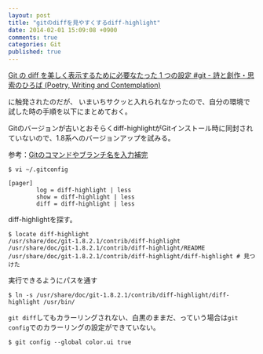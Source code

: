 ```yaml
---
layout: post
title: "gitのdiffを見やすくするdiff-highlight"
date: 2014-02-01 15:09:08 +0900
comments: true
categories: Git
published: true
---
```


[Git の diff を美しく表示するために必要なたった 1 つの設定 #git - 詩と創作・思索のひろば (Poetry, Writing and Contemplation)](http://motemen.hatenablog.com/entry/2013/11/26/Git_%E3%81%AE_diff_%E3%82%92%E7%BE%8E%E3%81%97%E3%81%8F%E8%A1%A8%E7%A4%BA%E3%81%99%E3%82%8B%E3%81%9F%E3%82%81%E3%81%AB%E5%BF%85%E8%A6%81%E3%81%AA%E3%81%9F%E3%81%A3%E3%81%9F_1_%E3%81%A4%E3%81%AE%E8%A8%AD)

に触発されたのだが、
いまいちサクッと入れられなかったので、自分の環境で試した時の手順を以下にまとめておく。

Gitのバージョンが古いとおそらくdiff-highlightがGitインストール時に同封されていないので、1.8系へのバージョンアップを試みる。

参考：[Gitのコマンドやブランチ名を入力補完](http://ktrysmt.github.io/blog/git-input-completion/)


```
$ vi ~/.gitconfig
```

```
[pager]
        log = diff-highlight | less
        show = diff-highlight | less
        diff = diff-highlight | less
```

diff-highlightを探す。

```
$ locate diff-highlight
/usr/share/doc/git-1.8.2.1/contrib/diff-highlight
/usr/share/doc/git-1.8.2.1/contrib/diff-highlight/README
/usr/share/doc/git-1.8.2.1/contrib/diff-highlight/diff-highlight # 見つけた
```

実行できるようにパスを通す

```
$ ln -s /usr/share/doc/git-1.8.2.1/contrib/diff-highlight/diff-highlight /usr/bin/
```

`git diff`してもカラーリングされない、白黒のままだ、っていう場合は`git config`でのカラーリングの設定ができていない。

```
$ git config --global color.ui true
```

